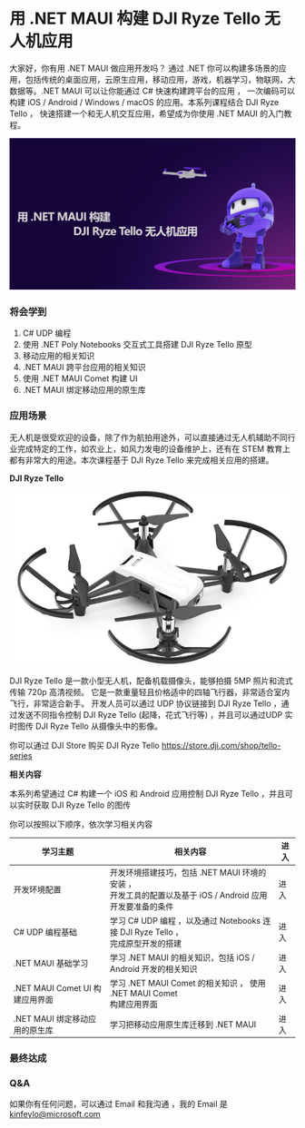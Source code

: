 # **用 .NET MAUI 构建 DJI Ryze Tello 无人机应用**


大家好，你有用 .NET MAUI 做应用开发吗？ 通过 .NET 你可以构建多场景的应用，包括传统的桌面应用，云原生应用，移动应用，游戏，机器学习，物联网，大数据等。.NET MAUI 可以让你能通过 C# 快速构建跨平台的应用 ， 一次编码可以构建 iOS / Android / Windows / macOS 的应用。本系列课程结合 DJI Ryze Tello ， 快速搭建一个和无人机交互应用，希望成为你使用 .NET MAUI 的入门教程。


<img src="./imgs/cover_cn.png"/>

### **将会学到**

1. C# UDP 编程
2. 使用 .NET Poly Notebooks 交互式工具搭建 DJI Ryze Tello 原型
3. 移动应用的相关知识
4. .NET MAUI 跨平台应用的相关知识
5. 使用 .NET MAUI Comet 构建 UI
6. .NET MAUI 绑定移动应用的原生库 

### **应用场景**

无人机是很受欢迎的设备，除了作为航拍用途外，可以直接通过无人机辅助不同行业完成特定的工作，如农业上，如风力发电的设备维护上，还有在 STEM 教育上都有非常大的用途。本次课程基于 DJI Ryze Tello 来完成相关应用的搭建。

**DJI Ryze Tello**

<div style="text-align:center">
   <img src="./imgs/dji.jpg"/>
</div>

DJI Ryze Tello 是一款小型无人机，配备机载摄像头，能够拍摄 5MP 照片和流式传输 720p 高清视频。 它是一款重量轻且价格适中的四轴飞行器，非常适合室内飞行，非常适合新手。 开发人员可以通过 UDP 协议链接到 DJI Ryze Tello ，通过发送不同指令控制 DJI Ryze Tello (起降，花式飞行等) ，并且可以通过UDP 实时图传 DJI Ryze Tello 从摄像头中的影像。

你可以通过 DJI Store 购买  DJI Ryze Tello  https://store.dji.com/shop/tello-series

**相关内容**

本系列希望通过 C# 构建一个 iOS 和 Android 应用控制 DJI Ryze Tello ，并且可以实时获取 DJI Ryze Tello 的图传


你可以按照以下顺序，依次学习相关内容

| 学习主题      | 相关内容 | 进入 |
| ----------- | ----------- | ----------- |
| 开发环境配置      | 开发环境搭建技巧，包括 .NET MAUI 环境的安装 ， <br/>开发工具的配置以及基于 iOS / Android 应用开发要准备的条件  | 进入  
| C# UDP 编程基础   | 学习 C# UDP 编程 ，以及通过 Notebooks 连接 DJI Ryze Tello ，<br/>完成原型开发的搭建 | 进入 
| .NET MAUI 基础学习    | 学习 .NET MAUI 的相关知识，包括 iOS / Android 开发的相关知识 | 进入 
| .NET MAUI Comet UI 构建应用界面    | 学习 .NET MAUI Comet 的相关知识 ， 使用 .NET MAUI Comet <br/>构建应用界面 | 进入
| .NET MAUI 绑定移动应用的原生库    | 学习把移动应用原生库迁移到 .NET MAUI  | 进入


### **最终达成**


### **Q&A**

如果你有任何问题，可以通过 Email 和我沟通 ，我的 Email 是 kinfeylo@microsoft.com









